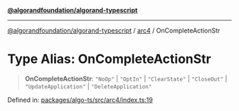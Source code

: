 [**@algorandfoundation/algorand-typescript**](../../../README.md)

***

[@algorandfoundation/algorand-typescript](../../../README.md) / [arc4](../README.md) / OnCompleteActionStr

# Type Alias: OnCompleteActionStr

> **OnCompleteActionStr**: `"NoOp"` \| `"OptIn"` \| `"ClearState"` \| `"CloseOut"` \| `"UpdateApplication"` \| `"DeleteApplication"`

Defined in: [packages/algo-ts/src/arc4/index.ts:19](https://github.com/algorandfoundation/puya-ts/blob/14c9827d80da81ff08b4923e997ba22be04aa0db/packages/algo-ts/src/arc4/index.ts#L19)

